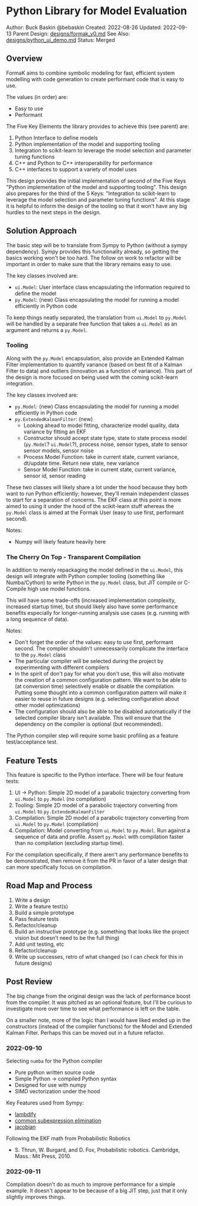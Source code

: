# Python Library for Model Evaluation

Author: Buck Baskin @bebaskin
Created: 2022-08-26
Updated: 2022-09-13
Parent Design: [designs/formak_v0.md](../designs/formak_v0.md)
See Also: [designs/python_ui_demo.md](../designs/python_ui_demo.md)
Status: Merged

## Overview

FormaK aims to combine symbolic modeling for fast, efficient system modelling
with code generation to create performant code that is easy to use.

The values (in order) are:

- Easy to use
- Performant

The Five Key Elements the library provides to achieve this (see parent) are:
1. Python Interface to define models
2. Python implementation of the model and supporting tooling
3. Integration to scikit-learn to leverage the model selection and parameter tuning functions
4. C++ and Python to C++ interoperability for performance
5. C++ interfaces to support a variety of model uses

This design provides the initial implementation of second of the Five Keys
"Python implementation of the model and supporting tooling". This design also
prepares for the third of the 5 Keys: "Integration to scikit-learn to leverage
the model selection and parameter tuning functions". At this stage it is
helpful to inform the design of the tooling so that it won't have any big
hurdles to the next steps in the design.

## Solution Approach

The basic step will be to translate from Sympy to Python (without a sympy
dependency). Sympy provides this functionality already, so getting the basics
working won't be too hard. The follow on work to refactor will be important in
order to make sure that the library remains easy to use.

The key classes involved are:
- `ui.Model`: User interface class encapsulating the information required to
  define the model
- `py.Model`: (new) Class encapsulating the model for running a model
  efficiently in Python code

To keep things neatly separated, the translation from `ui.Model` to `py.Model`
will be handled by a separate free function that takes a `ui.Model` as an
argument and returns a `py.Model`.

### Tooling

Along with the `py.Model` encapsulation, also provide an Extended Kalman Filter
implementation to quantify variance (based on best fit of a Kalman Filter to
data) and outliers (innovation as a function of variance). This part of the
design is more focused on being used with the coming scikit-learn integration.

The key classes involved are:
- `py.Model`: (new) Class encapsulating the model for running a model efficiently in Python code
- `py.ExtendedKalmanFilter`: (new) 
	- Looking ahead to model fitting, characterize model quality, data variance by fitting an EKF
	- Constructor should accept state type, state to state process model (`py.Model`? `ui.Model`?), process noise, sensor types, state to sensor sensor models, sensor noise
	- Process Model Function: take in current state, current variance, dt/update time. Return new state, new variance
	- Sensor Model Function: take in current state, current variance, sensor id, sensor reading

These two classes will likely share a lot under the hood because they both want
to run Python efficiently; however, they'll remain independent classes to start
for a separation of concerns. The EKF class at this point is more aimed to
using it under the hood of the scikit-learn stuff whereas the `py.Model` class
is aimed at the Formak User (easy to use first, performant second).

Notes:
- Numpy will likely feature heavily here

### The Cherry On Top - Transparent Compilation

In addition to merely repackaging the model defined in the `ui.Model`, this
design will integrate with Python compiler tooling (something like
Numba/Cython) to write Python in the `py.Model` class, but JIT compile or
C-Compile high use model functions.

This will have some trade-offs (increased implementation complexity, increased
startup time), but should likely also have some performance benefits especially
for longer-running analysis use cases (e.g. running with a long sequence of
data).

Notes:
- Don't forget the order of the values: easy to use first, performant second. The compiler shouldn't unnecessarily complicate the interface to the `py.Model` class
- The particular compiler will be selected during the project by experimenting with different compilers
- In the spirit of don't pay for what you don't use, this will also motivate the creation of a common configuration pattern. We want to be able to (at conversion time) selectively enable or disable the compilation. Putting some thought into a common configuration pattern will make it easier to reuse in future designs (e.g. selecting configuration about other model optimizations)
- The configuration should also be able to be disabled automatically if the selected compiler library isn't available. This will ensure that the dependency on the compiler is optional (but recommended).

The Python compiler step will require some basic profiling as a feature
test/acceptance test.

## Feature Tests

This feature is specific to the Python interface. There will be four feature
tests:
1. UI -> Python: Simple 2D model of a parabolic trajectory converting from `ui.Model` to `py.Model` (no compilation)
2. Tooling: Simple 2D model of a parabolic trajectory converting from `ui.Model` to `py.ExtendedKalmanFilter`
3. Compilation: Simple 2D model of a parabolic trajectory converting from `ui.Model` to `py.Model` (compilation)
4. Compilation: Model converting from `ui.Model` to `py.Model`. Run against a sequence of data and profile. Assert `py.Model` with compilation faster than no compilation (excluding startup time).

For the compilation specifically, if there aren't any performance benefits to
be demonstrated, then remove it from the PR  in favor of a later design that
can more specifically focus on compilation.

## Road Map and Process

1. Write a design
2. Write a feature test(s)
3. Build a simple prototype
4. Pass feature tests
5. Refactor/cleanup
6. Build an instructive prototype (e.g. something that looks like the project vision but doesn’t need to be the full thing)
7. Add unit testing, etc
8. Refactor/cleanup
9. Write up successes, retro of what changed (so I can check for this in future designs)

## Post Review

The big change from the original design was the lack of performance boost from the compiler. It was pitched as an optional feature, but I'll be curious to investigate more over time to see what performance is left on the table.

On a smaller note, more of the logic than I would have liked ended up in the constructors (instead of the compiler functions) for the Model and Extended Kalman Filter. Perhaps this can be moved out in a future refactor.

### 2022-09-10

Selecting `numba` for the Python compiler
- Pure python written source code
- Simple Python -> compiled Python syntax
- Designed for use with numpy
- SIMD vectorization under the hood

Key Features used from Sympy:
- [lambdify](https://docs.sympy.org/latest/modules/utilities/lambdify.html#sympy.utilities.lambdify.lambdify)
- [common subexpression elimination](https://docs.sympy.org/latest/modules/simplify/simplify.html#sympy.simplify.cse_main.cse)
- [jacobian](https://docs.sympy.org/latest/modules/matrices/matrices.html#sympy.matrices.matrices.MatrixCalculus.jacobian)

Following the EKF math from Probabilistic Robotics
- S. Thrun, W. Burgard, and D. Fox, Probabilistic robotics. Cambridge, Mass.: Mit Press, 2010.

### 2022-09-11

Compilation doesn't do as much to improve performance for a simple example. It doesn't appear to be because of a big JIT step, just that it only slightly improves things.
